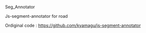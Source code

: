 Seg_Annotator

Js-segment-annotator for road

Ordiginal code : https://github.com/kyamagu/js-segment-annotator
